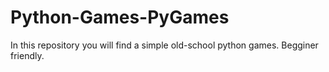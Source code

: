 # Python-Games-PyGames
In this repository you will find a simple old-school python games. Begginer friendly.
